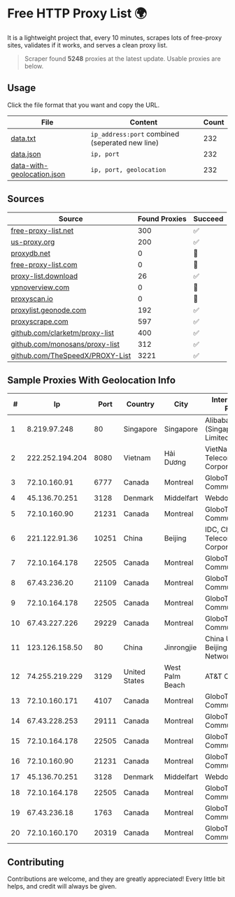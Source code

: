 
# Free HTTP Proxy List 🌍

It is a lightweight project that, every 10 minutes, scrapes lots of free-proxy sites, validates if it works, and serves a clean proxy list.


> Scraper found **5248** proxies at the latest update. Usable proxies are below.

## Usage

Click the file format that you want and copy the URL.


|File|Content|Count|
|----|-------|-----|
|[data.txt](https://raw.githubusercontent.com/themiralay/Proxy-List-World/master/data.txt)|`ip_address:port` combined (seperated new line)|232|
|[data.json](https://raw.githubusercontent.com/themiralay/Proxy-List-World/master/data.json)|`ip, port`|232|
|[data-with-geolocation.json](https://raw.githubusercontent.com/themiralay/Proxy-List-World/master/data-with-geolocation.json)|`ip, port, geolocation`|232|

## Sources

|Source|Found Proxies|Succeed|
|------|-------------|-------|
|[free-proxy-list.net](https://free-proxy-list.net)|300|✅|
|[us-proxy.org](https://www.us-proxy.org)|200|✅|
|[proxydb.net](http://proxydb.net)|0|🚫|
|[free-proxy-list.com](https://free-proxy-list.com/?page=&port=&type%5B%5D=http&type%5B%5D=https&up_time=0&search=Search)|0|🚫|
|[proxy-list.download](https://www.proxy-list.download/HTTP)|26|✅|
|[vpnoverview.com](https://vpnoverview.com/privacy/anonymous-browsing/free-proxy-servers)|0|🚫|
|[proxyscan.io](https://www.proxyscan.io)|0|🚫|
|[proxylist.geonode.com](https://proxylist.geonode.com/api/proxy-list?limit=300&page=1&sort_by=lastChecked&sort_type=desc&protocols=http,https)|192|✅|
|[proxyscrape.com](https://api.proxyscrape.com/v2/?request=displayproxies&protocol=http&timeout=10000&country=all&ssl=all&anonymity=all)|597|✅|
|[github.com/clarketm/proxy-list](https://raw.githubusercontent.com/clarketm/proxy-list/master/proxy-list-raw.txt)|400|✅|
|[github.com/monosans/proxy-list](https://raw.githubusercontent.com/monosans/proxy-list/main/proxies/http.txt)|312|✅|
|[github.com/TheSpeedX/PROXY-List](https://raw.githubusercontent.com/TheSpeedX/PROXY-List/master/http.txt)|3221|✅|


## Sample Proxies With Geolocation Info

|#|Ip|Port|Country|City|Internet Service Provider|
|-|--|----|-------|----|-------------------------|
|1|8.219.97.248|80|Singapore|Singapore|Alibaba Cloud (Singapore) Private Limited|
|2|222.252.194.204|8080|Vietnam|Hải Dương|VietNam Post and Telecom Corporation|
|3|72.10.160.91|6777|Canada|Montreal|GloboTech Communications|
|4|45.136.70.251|3128|Denmark|Middelfart|Webdock.io ApS|
|5|72.10.160.90|21231|Canada|Montreal|GloboTech Communications|
|6|221.122.91.36|10251|China|Beijing|IDC, China Telecommunications Corporation|
|7|72.10.164.178|22505|Canada|Montreal|GloboTech Communications|
|8|67.43.236.20|21109|Canada|Montreal|GloboTech Communications|
|9|72.10.164.178|22505|Canada|Montreal|GloboTech Communications|
|10|67.43.227.226|29229|Canada|Montreal|GloboTech Communications|
|11|123.126.158.50|80|China|Jinrongjie|China Unicom Beijing Province Network|
|12|74.255.219.229|3129|United States|West Palm Beach|AT&T Corp.|
|13|72.10.160.171|4107|Canada|Montreal|GloboTech Communications|
|14|67.43.228.253|29111|Canada|Montreal|GloboTech Communications|
|15|72.10.164.178|22505|Canada|Montreal|GloboTech Communications|
|16|72.10.160.90|21231|Canada|Montreal|GloboTech Communications|
|17|45.136.70.251|3128|Denmark|Middelfart|Webdock.io ApS|
|18|72.10.164.178|22505|Canada|Montreal|GloboTech Communications|
|19|67.43.236.18|1763|Canada|Montreal|GloboTech Communications|
|20|72.10.160.170|20319|Canada|Montreal|GloboTech Communications|



## Contributing

Contributions are welcome, and they are greatly appreciated! Every
little bit helps, and credit will always be given.

